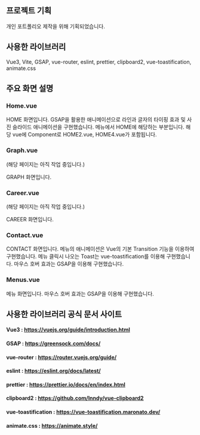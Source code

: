 ## 프로젝트 기획

개인 포트폴리오 제작을 위해 기획되었습니다.

## 사용한 라이브러리

Vue3, Vite, GSAP, vue-router, eslint, prettier, clipboard2, vue-toastification, animate.css

## 주요 화면 설명

### Home.vue

HOME 화면입니다. GSAP을 활용한 애니메이션으로 라인과 글자의 타이핑 효과 및 사진 슬라이드 애니메이션을 구현했습니다. 메뉴에서 HOME에 해당하는 부분입니다. 해당 vue에 Component로 HOME2.vue, HOME4.vue가 포함됩니다.

### Graph.vue

(해당 페이지는 아직 작업 중입니다.)

GRAPH 화면입니다.

### Career.vue

(해당 페이지는 아직 작업 중입니다.)

CAREER 화면입니다.

### Contact.vue

CONTACT 화면입니다. 메뉴의 애니메이션은 Vue의 기본 Transition 기능을 이용하여 구현했습니다. 메뉴 클릭시 나오는 Toast는 vue-toastification를 이용해 구현했습니다. 마우스 호버 효과는 GSAP을 이용해 구현했습니다.

### Menus.vue

메뉴 화면입니다. 마우스 호버 효과는 GSAP을 이용해 구현했습니다.

## 사용한 라이브러리 공식 문서 사이트

#### Vue3 : https://vuejs.org/guide/introduction.html

#### GSAP : https://greensock.com/docs/

#### vue-router : https://router.vuejs.org/guide/

#### eslint : https://eslint.org/docs/latest/

#### prettier : https://prettier.io/docs/en/index.html

#### clipboard2 : https://github.com/Inndy/vue-clipboard2

#### vue-toastification : https://vue-toastification.maronato.dev/

#### animate.css : https://animate.style/
